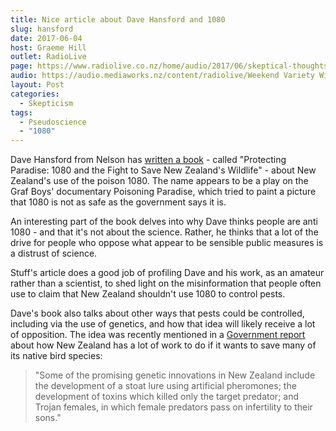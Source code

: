 ```yaml
---
title: Nice article about Dave Hansford and 1080
slug: hansford
date: 2017-06-04
host: Graeme Hill
outlet: RadioLive
page: https://www.radiolive.co.nz/home/audio/2017/06/skeptical-thoughts-with-mark-honeychurch.html
audio: https://audio.mediaworks.nz/content/radiolive/Weekend Variety Wireless/June 17/04_06_17_Skeptical.mp3
layout: Post
categories:
  - Skepticism
tags:
  - Pseudoscience
  - "1080"
---
```


Dave Hansford from Nelson has [written a book](http://www.stuff.co.nz/the-press/news/92620150/national-portrait-1080-author-dave-hansford) - called "Protecting Paradise: 1080 and the Fight to Save New Zealand's Wildlife" - about New Zealand's use of the poison 1080. The name appears to be a play on the Graf Boys' documentary Poisoning Paradise, which tried to paint a picture that 1080 is not as safe as the government says it is.

<!-- more -->

An interesting part of the book delves into why Dave thinks people are anti 1080 - and that it's not about the science. Rather, he thinks that a lot of the drive for people who oppose what appear to be sensible public measures is a distrust of science.

Stuff's article does a good job of profiling Dave and his work, as an amateur rather than a scientist, to shed light on the misinformation that people often use to claim that New Zealand shouldn't use 1080 to control pests.

Dave's book also talks about other ways that pests could be controlled, including via the use of genetics, and how that idea will likely receive a lot of opposition. The idea was recently mentioned in a [Government report](http://www.nzherald.co.nz/nz/news/article.cfm?c_id=1&objectid=11866776) about how New Zealand has a lot of work to do if it wants to save many of its native bird species:

> "Some of the promising genetic innovations in New Zealand include the development of a stoat lure using artificial pheromones; the development of toxins which killed only the target predator; and Trojan females, in which female predators pass on infertility to their sons."
